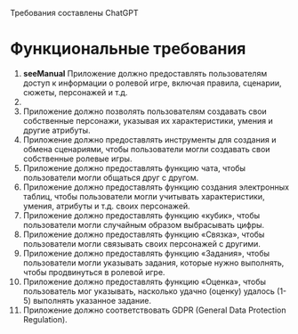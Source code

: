 Требования составлены ChatGPT

# Функциональные требования
1. **seeManual** Приложение должно предоставлять пользователям доступ к информации о ролевой игре, включая правила, сценарии, сюжеты, персонажей и т.д.
2. 
3. Приложение должно позволять пользователям создавать свои собственные персонажи, указывая их характеристики, умения и другие атрибуты.
3. Приложение должно предоставлять инструменты для создания и обмена сценариями, чтобы пользователи могли создавать свои собственные ролевые игры.
4. Приложение должно предоставлять функцию чата, чтобы пользователи могли общаться друг с другом.
5. Приложение должно предоставлять функцию создания электронных таблиц, чтобы пользователи могли учитывать характеристики, умения, атрибуты и т.д. своих персонажей.
6. Приложение должно предоставлять функцию «кубик», чтобы пользователи могли случайным образом выбрасывать цифры.
7. Приложение должно предоставлять функцию «Связка», чтобы пользователи могли связывать своих персонажей с другими.
8. Приложение должно предоставлять функцию «Задания», чтобы пользователи могли указывать задания, которые нужно выполнять, чтобы продвинуться в ролевой игре.
9. Приложение должно предоставлять функцию «Оценка», чтобы пользователь мог указывать, насколько удачно (оценку) удалось (1-5) выполнять указанное задание.
10. Приложение должно соответствовать GDPR (General Data Protection Regulation).
